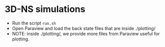 # 3D-NS simulations

* Run the script `run.sh`
* Open Paraview and load the back state files that are inside ./plotting/
* NOTE: inside ./plotting/, we provide more files from Paraview useful for plotting.

